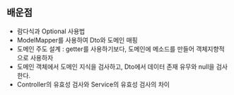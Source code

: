 ## 배운점
- 람다식과 Optional 사용법
- ModelMapper를 사용하여 Dto와 도메인 매핑
- 도메인 주도 설계 : getter를 사용하기보다, 도메인에 메소드를 만들어 객체지향적으로 사용하자
- 도메인 객체에서 도메인 지식을 검사하고, Dto에서 데이터 존재 유무와 null을 검사한다.
- Controller의 유효성 검사와 Service의 유효성 검사의 차이
